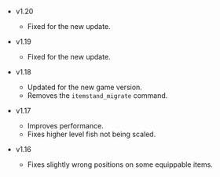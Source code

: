 - v1.20
  - Fixed for the new update.

- v1.19
  - Fixed for the new update.

- v1.18
  - Updated for the new game version.
  - Removes the `itemstand_migrate` command.

- v1.17
  - Improves performance.
  - Fixes higher level fish not being scaled.

- v1.16
  - Fixes slightly wrong positions on some equippable items.
